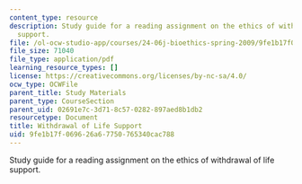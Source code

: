```yaml
---
content_type: resource
description: Study guide for a reading assignment on the ethics of withdrawal of life
  support.
file: /ol-ocw-studio-app/courses/24-06j-bioethics-spring-2009/9fe1b17f069626a67750765340cac788_MIT24_06Js09_study05.pdf
file_size: 71040
file_type: application/pdf
learning_resource_types: []
license: https://creativecommons.org/licenses/by-nc-sa/4.0/
ocw_type: OCWFile
parent_title: Study Materials
parent_type: CourseSection
parent_uid: 02691e7c-3d71-8c57-0282-897aed8b1db2
resourcetype: Document
title: Withdrawal of Life Support
uid: 9fe1b17f-0696-26a6-7750-765340cac788
---
```

Study guide for a reading assignment on the ethics of withdrawal of life support.